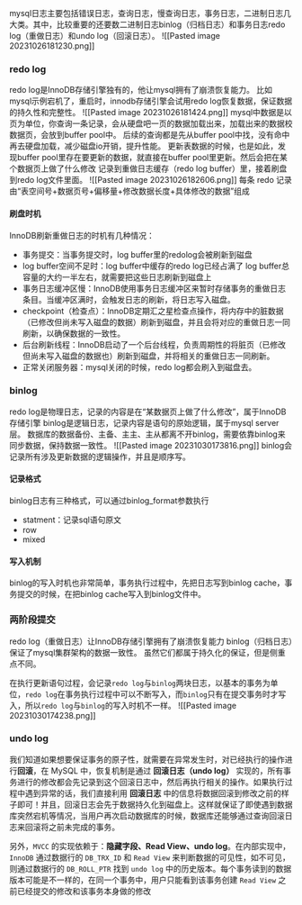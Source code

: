 mysql日志主要包括错误日志，查询日志，慢查询日志，事务日志，二进制日志几大类。其中，比较重要的还要数二进制日志binlog（归档日志）和事务日志redo log（重做日志）和undo log（回滚日志）。
![[Pasted image 20231026181230.png]]
### redo log
redo log是InnoDB存储引擎独有的，他让mysql拥有了崩溃恢复能力。
比如 mysql示例宕机了，重启时，innodb存储引擎会试用redo log恢复数据，保证数据的持久性和完整性。
![[Pasted image 20231026181424.png]]
mysql中数据是以页为单位，你查询一条记录，会从硬盘吧一页的数据加载出来，加载出来的数据校数据页，会放到buffer pool中。
后续的查询都是先从buffer pool中找，没有命中再去硬盘加载，减少磁盘io开销，提升性能。
更新表数据的时候，也是如此，发现buffer pool里存在要更新的数据，就直接在buffer pool里更新。然后会把在某个数据页上做了什么修改 记录到重做日志缓存（redo log buffer）里，接着刷盘到redo log文件里面。
![[Pasted image 20231026182606.png]]
每条 redo 记录由“表空间号+数据页号+偏移量+修改数据长度+具体修改的数据”组成
#### 刷盘时机
InnoDB刷新重做日志的时机有几种情况：
- 事务提交：当事务提交时，log buffer里的redolog会被刷新到磁盘
- log buffer空间不足时：log  buffer中缓存的redo log已经占满了 log buffer总容量的大约一半左右，就需要把这些日志刷新到磁盘上
- 事务日志缓冲区慢：InnoDB使用事务日志缓冲区来暂时存储事务的重做日志条目。当缓冲区满时，会触发日志的刷新，将日志写入磁盘。
- checkpoint（检查点）：InnoDB定期汇之星检查点操作，将内存中的脏数据（已修改但尚未写入磁盘的数据）刷新到磁盘，并且会将对应的重做日志一同刷新，以确保数据的一致性。
- 后台刷新线程：InnoDB启动了一个后台线程，负责周期性的将脏页（已修改但尚未写入磁盘的数据也）刷新到磁盘，并将相关的重做日志一同刷新。
- 正常关闭服务器：mysql关闭的时候，redo log都会刷入到磁盘去。


### binlog
redo log是物理日志，记录的内容是在“某数据页上做了什么修改”，属于InnoDB存储引擎
binlog是逻辑日志，记录内容是语句的原始逻辑，属于mysql server层。
数据库的数据备份、主备、主主、主从都离不开binlog，需要依靠binlog来同步数据，保持数据一致性。
![[Pasted image 20231030173816.png]]
binlog会记录所有涉及更新数据的逻辑操作，并且是顺序写。

#### 记录格式
binlog日志有三种格式，可以通过binlog_format参数执行
- statment：记录sql语句原文
- row
- mixed
#### 写入机制
binlog的写入时机也非常简单，事务执行过程中，先把日志写到binlog cache，事务提交的时候，在把binlog cache写入到binlog文件中。

### 两阶段提交
redo log（重做日志）让InnoDB存储引擎拥有了崩溃恢复能力
binlog（归档日志）保证了mysql集群架构的数据一致性。
虽然它们都属于持久化的保证，但是侧重点不同。

在执行更新语句过程，会记录`redo log`与`binlog`两块日志，以基本的事务为单位，`redo log`在事务执行过程中可以不断写入，而`binlog`只有在提交事务时才写入，所以`redo log`与`binlog`的写入时机不一样。
![[Pasted image 20231030174238.png]]

### undo log
我们知道如果想要保证事务的原子性，就需要在异常发生时，对已经执行的操作进行**回滚**，在 MySQL 中，恢复机制是通过 **回滚日志（undo log）** 实现的，所有事务进行的修改都会先记录到这个回滚日志中，然后再执行相关的操作。如果执行过程中遇到异常的话，我们直接利用 **回滚日志** 中的信息将数据回滚到修改之前的样子即可！并且，回滚日志会先于数据持久化到磁盘上。这样就保证了即使遇到数据库突然宕机等情况，当用户再次启动数据库的时候，数据库还能够通过查询回滚日志来回滚将之前未完成的事务。

另外，`MVCC` 的实现依赖于：**隐藏字段、Read View、undo log**。在内部实现中，`InnoDB` 通过数据行的 `DB_TRX_ID` 和 `Read View` 来判断数据的可见性，如不可见，则通过数据行的 `DB_ROLL_PTR` 找到 `undo log` 中的历史版本。每个事务读到的数据版本可能是不一样的，在同一个事务中，用户只能看到该事务创建 `Read View` 之前已经提交的修改和该事务本身做的修改


